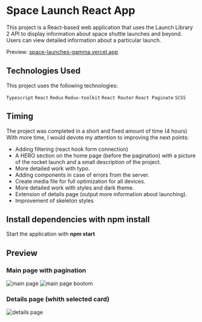 # Space Launch React App

This project is a React-based web application that uses the Launch Library 2 API to display information about space shuttle launches and beyond. Users can view detailed information about a particular launch.

Preview: [space-launches-gamma.vercel.app](https://space-launches-gamma.vercel.app/)

## Technologies Used

This project uses the following technologies:

`Typescript`
`React`
`Redux`
`Redux-toolkit`
`React Router`
`React Paginate`
`SCSS`

## Timing
The project was completed in a short and fixed amount of time (4 hours)
With more time, I would devote my attention to improving the next points:
- Adding filtering (react hook form connection)
- A HERO section on the home page (before the pagination) with a picture of the rocket launch and a small description of the project.
- More detailed work with typo.
- Adding components in case of errors from the server.
- Create media file for full optimization for all devices.
- More detailed work with styles and dark theme.
- Extension of details page (output more information about launching).
- Improvement of skeleton styles

## Install dependencies with npm install
Start the application with **npm start**


## Preview 
### Main page with pagination
![main page](https://github.com/NikitaKlimuk/Space-Launches/assets/44801567/c0b58592-9fde-4ea1-8ac8-08325bab9cd5)
![main page bootom](https://github.com/NikitaKlimuk/Space-Launches/assets/44801567/a757f315-1ff3-4691-8286-177135b16abf)

### Details page (whith selected card)
![details page](https://github.com/NikitaKlimuk/Space-Launches/assets/44801567/e5751eb6-d20c-4bd0-a1bc-2467d1869620)

